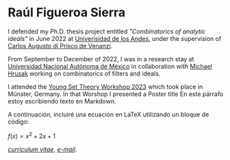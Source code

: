 # Raúl Figueroa Sierra

I defended my Ph.D. thesis project entitled *"Combinatorics of analytic ideals"* in June 2022 at [Univerisidad de los Andes](https://uniandes.edu.co), under the supervision of [Carlos Augusto di Prisco de Venanzi](https://math.uniandes.edu.co/app/cv/site/institucional.php?Uid=ca.di&Cat=Planta&PW=). 

From September to December of 2022, I was in a research stay at [Universidad Nacional Autónoma de México](https://www.unam.mx/) in collaboration with [Michael Hrusak](https://www.matmor.unam.mx/~michael/) working on combinatorics of filters and ideals.

I attended the [Young Set Theory Workshop 2023](https://www.uni-muenster.de/MathematicsMuenster/events/2023/young_set_theory.shtml) which took place in Münster, Germany. In that Worshop I presented a Poster title 
En este párrafo estoy escribiendo texto en Markdown.

A continuación, incluiré una ecuación en LaTeX utilizando un bloque de código:

$f(x) = x^2 + 2x + 1$


[*curriculum vitae*](/docs/CV-RaulFigueroa.pdf), [*e-mail*](mailto:r.figueroa@uniandes.edu.co).




